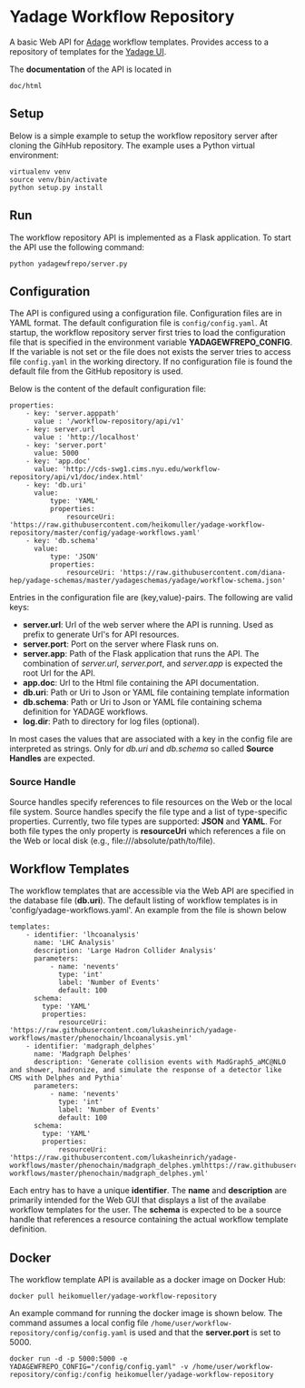 # Yadage Workflow Repository

A basic Web API for [Adage](https://github.com/diana-hep/adage.git) workflow templates. Provides access to a repository of templates for the [Yadage UI](https://github.com/diana-hep/yadage-webui).


The **documentation** of the API is located in
```
doc/html
```


## Setup

Below is a simple example to setup the workflow repository server after cloning the GihHub repository. The example uses a Python virtual environment:

```
virtualenv venv
source venv/bin/activate
python setup.py install
```


## Run

The workflow repository API is implemented as a Flask application. To start the API use the following command:

```
python yadagewfrepo/server.py
```


## Configuration

The API is configured using a configuration file. Configuration files are in YAML format. The default configuration file is `config/config.yaml`. At startup, the workflow repository server first tries to load the configuration file that is specified in the environment variable **YADAGEWFREPO_CONFIG**. If the variable is not set or the file does not exists the server tries to access file `config.yaml` in the working directory. If no configuration file is found the default file from the GitHub repository is used.

Below is the content of the default configuration file:

```
properties:
    - key: 'server.apppath'
      value : '/workflow-repository/api/v1'
    - key: server.url
      value : 'http://localhost'
    - key: 'server.port'
      value: 5000
    - key: 'app.doc'
      value: 'http://cds-swg1.cims.nyu.edu/workflow-repository/api/v1/doc/index.html'
    - key: 'db.uri'
      value:
          type: 'YAML'
          properties:
              resourceUri: 'https://raw.githubusercontent.com/heikomuller/yadage-workflow-repository/master/config/yadage-workflows.yaml'
    - key: 'db.schema'
      value:
          type: 'JSON'
          properties:
              resourceUri: 'https://raw.githubusercontent.com/diana-hep/yadage-schemas/master/yadageschemas/yadage/workflow-schema.json'
```

Entries in the configuration file are (key,value)-pairs. The following are valid keys:

- **server.url**: Url of the web server where the API is running. Used as prefix to generate Url's for API resources.
- **server.port**: Port on the server where Flask runs on.
- **server.app**: Path of the Flask application that runs the API. The combination of *server.url*, *server.port*, and *server.app* is expected the root Url for the API.
- **app.doc**: Url to the Html file containing the API documentation.
- **db.uri**: Path or Uri to Json or YAML file containing template information
- **db.schema**: Path or Uri to Json or YAML file containing schema definition for YADAGE workflows.
- **log.dir**: Path to directory for log files (optional).

In most cases the values that are associated with a key in the config file are interpreted as strings. Only for *db.uri* and *db.schema* so called **Source Handles** are expected.

### Source Handle

Source handles specify references to file resources on the Web or the local file system. Source handles specify the file type and a list of type-specific properties. Currently, two file types are supported: **JSON** and **YAML**. For both file types the only property is **resourceUri** which references a file on the Web or local disk (e.g., file:///absolute/path/to/file).


## Workflow Templates

The workflow templates that are accessible via the Web API are specified in the database file (**db.uri**). The default listing of workflow templates is in 'config/yadage-workflows.yaml'. An example from the file is shown below

```
templates:
    - identifier: 'lhcoanalysis'
      name: 'LHC Analysis'
      description: 'Large Hadron Collider Analysis'
      parameters:
          - name: 'nevents'
            type: 'int'
            label: 'Number of Events'
            default: 100
      schema:
        type: 'YAML'
        properties:
            resourceUri: 'https://raw.githubusercontent.com/lukasheinrich/yadage-workflows/master/phenochain/lhcoanalysis.yml'
    - identifier: 'madgraph_delphes'
      name: 'Madgraph Delphes'
      description: 'Generate collision events with MadGraph5_aMC@NLO and shower, hadronize, and simulate the response of a detector like CMS with Delphes and Pythia'
      parameters:
          - name: 'nevents'
            type: 'int'
            label: 'Number of Events'
            default: 100
      schema:
        type: 'YAML'
        properties:
            resourceUri: 'https://raw.githubusercontent.com/lukasheinrich/yadage-workflows/master/phenochain/madgraph_delphes.ymlhttps://raw.githubusercontent.com/lukasheinrich/yadage-workflows/master/phenochain/madgraph_delphes.yml'
```
Each entry has to have a unique **identifier**. The **name** and **description** are primarily intended for the Web GUI that displays a list of the availabe workflow templates for the user. The **schema** is expected to be a source handle that references a resource containing the actual workflow template definition.


## Docker

The workflow template API is available as a docker image on Docker Hub:

```
docker pull heikomueller/yadage-workflow-repository
```

An example command for running the docker image is shown below. The command assumes a local config file `/home/user/workflow-repository/config/config.yaml` is used and that the **server.port** is set to 5000.

```
docker run -d -p 5000:5000 -e YADAGEWFREPO_CONFIG="/config/config.yaml" -v /home/user/workflow-repository/config:/config heikomueller/yadage-workflow-repository
```
